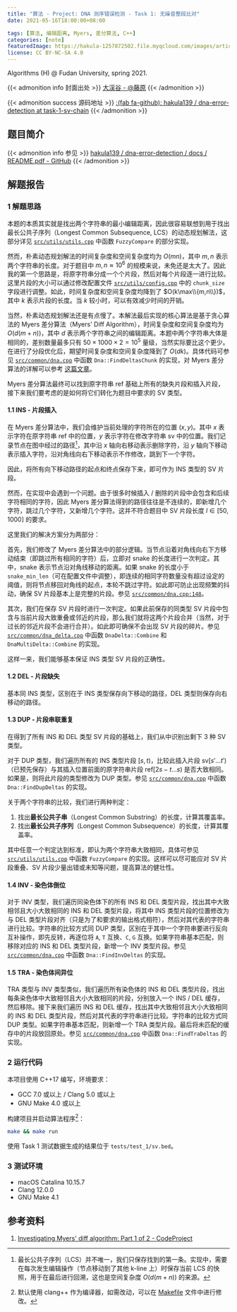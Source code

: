 ```yaml
---
title: "算法 - Project: DNA 测序错误检测 - Task 1: 无噪音整段比对"
date: 2021-05-16T18:00:00+08:00

tags: [算法, 编辑距离, Myers, 差分算法, C++]
categories: [note]
featuredImage: https://hakula-1257872502.file.myqcloud.com/images/article-covers/90380296.webp
license: CC BY-NC-SA 4.0
---
```


Algorithms (H) @ Fudan University, spring 2021.

<!--more-->

{{< admonition info 封面出处 >}}
[大渓谷 - @藤原](https://www.pixiv.net/artworks/90380296)
{{< /admonition >}}

{{< admonition success 源码地址 >}}
[:(fab fa-github):  hakula139 / dna-error-detection at task-1-sv-chain](https://github.com/hakula139/dna-error-detection/tree/task-1-sv-chain)
{{< /admonition >}}

## 题目简介

{{< admonition info 参见 >}}
[hakula139 / dna-error-detection / docs / README.pdf - GitHub](https://github.com/hakula139/dna-error-detection/blob/master/docs/README.pdf)
{{< /admonition >}}

## 解题报告

### 1 解题思路

本题的本质其实就是找出两个字符串的最小编辑距离，因此很容易联想到用于找出最长公共子序列（Longest Common Subsequence, LCS）的动态规划解法，这部分详见 [`src/utils/utils.cpp`][utils.cpp:27] 中函数 `FuzzyCompare` 的部分实现。

然而，朴素动态规划解法的时间复杂度和空间复杂度均为 $O(mn)$，其中 $m,n$ 表示两个字符串的长度。对于题目中 $m,n\approx 10^6$ 的规模来说，未免还是太大了。因此我的第一个思路是，将原字符串分成一个个片段，然后对每个片段逐一进行比较。这里片段的大小可以通过修改配置文件 [`src/utils/config.cpp`][config.cpp:6] 中的 `chunk_size` 字段进行调整。如此，时间复杂度和空间复杂度均降到了 $O(k\max\\{m,n\\})$，其中 $k$ 表示片段的长度。当 $k$ 较小时，可以有效减少时间的开销。

当然，朴素动态规划解法还是有点慢了。本解法最后实现的核心算法是基于贪心算法的 Myers 差分算法（Myers' Diff Algorithm），时间复杂度和空间复杂度均为 $O(d(m+n))$，其中 $d$ 表示两个字符串之间的编辑距离。本题中两个字符串大体是相同的，差别数量最多只有 $50\times 1000\times 2 = 10^5$ 量级，当然实际要比这个更少。在进行了分段优化后，期望时间复杂度和空间复杂度降到了 $O(dk)$。具体代码可参见 [`src/common/dna.cpp`][dna.cpp:89] 中函数 `Dna::FindDeltasChunk` 的实现，对 Myers 差分算法的详解可以参考 [这篇文章][myers]。

Myers 差分算法最终可以找到原字符串 $\textrm{ref}$ 基础上所有的缺失片段和插入片段，接下来我们要考虑的是如何将它们转化为题目中要求的 SV 类型。

#### 1.1 INS - 片段插入

在 Myers 差分算法中，我们会维护当前处理的字符所在的位置 $(x,y)$。其中 $x$ 表示字符在原字符串 $\textrm{ref}$ 中的位置，$y$ 表示字符在修改字符串 $\textrm{sv}$ 中的位置。我们记录节点在图中经过的路径[^lcs]，其中沿 $x$ 轴向右移动表示删除字符，沿 $y$ 轴向下移动表示插入字符，沿对角线向右下移动表示不作修改，跳到下一个字符。

因此，将所有向下移动路径的起点和终点保存下来，即可作为 INS 类型的 SV 片段。

然而，在实现中会遇到一个问题。由于很多时候插入 / 删除的片段中会包含和后续字符相同的字符，因此 Myers 差分算法得到的路径往往是不连续的，即新增几个字符，跳过几个字符，又新增几个字符。这并不符合题目中 SV 片段长度 $l\in [50,1000]$ 的要求。

这里我们的解决方案分为两部分：

首先，我们修改了 Myers 差分算法中的部分逻辑。当节点沿着对角线向右下方移动结束（即跳过所有相同的字符）后，立即对 snake 的长度进行一次判定。其中，snake 表示节点沿对角线移动的距离。如果 snake 的长度小于 `snake_min_len`（可在配置文件中调整），即连续的相同字符数量没有超过设定的阈值，则将节点移回对角线的起点，本轮不跳过字符。如此即可防止出现频繁的抖动，确保 SV 片段基本上是完整的片段。参见 [`src/common/dna.cpp:148`][dna.cpp:148]。

其次，我们在保存 SV 片段时进行一次判定。如果此前保存的同类型 SV 片段中包含与当前片段大致重叠或邻近的片段，那么我们就将这两个片段合并（当然，对于过长的邻近片段不会进行合并）。如此即可确保不会出现 SV 片段的碎片。参见 [`src/common/dna_delta.cpp`][dna_delta.cpp:61] 中函数 `DnaDelta::Combine` 和 `DnaMultiDelta::Combine` 的实现。

这样一来，我们能够基本保证 INS 类型 SV 片段的正确性。

#### 1.2 DEL - 片段缺失

基本同 INS 类型，区别在于 INS 类型保存向下移动的路径，DEL 类型则保存向右移动的路径。

#### 1.3 DUP - 片段串联重复

在得到了所有 INS 和 DEL 类型 SV 片段的基础上，我们从中识别出剩下 3 种 SV 类型。

对于 DUP 类型，我们遍历所有的 INS 类型片段 $[s,t)$，比较此插入片段 $\textrm{sv}[s'...t')$（已预先保存）与其插入位置前面的原字符串片段 $\textrm{ref}[2s-t...s)$ 是否大致相同。如果是，则将此片段的类型修改为 DUP 类型。参见 [`src/common/dna.cpp`][dna.cpp:240] 中函数 `Dna::FindDupDeltas` 的实现。

关于两个字符串的比较，我们进行两种判定：

1. 找出**最长公共子串**（Longest Common Substring）的长度，计算其覆盖率。
2. 找出**最长公共子序列**（Longest Common Subsequence）的长度，计算其覆盖率。

其中任意一个判定达到标准，即认为两个字符串大致相同，具体可参见 [`src/utils/utils.cpp`][utils.cpp:27] 中函数 `FuzzyCompare` 的实现。这样可以尽可能应对 SV 片段重叠、SV 片段少量出错或未知等问题，提高算法的健壮性。

#### 1.4 INV - 染色体倒位

对于 INV 类型，我们遍历同染色体下的所有 INS 和 DEL 类型片段，找出其中大致相邻且大小大致相同的 INS 和 DEL 类型片段，将其中 INS 类型片段的位置修改为与 DEL 类型片段对齐（只是为了和要求的输出格式相符），然后对其代表的字符串进行比较。字符串的比较方式同 DUP 类型，区别在于其中一个字符串要进行反向互补操作，即先反转，再逐位将 `A`, `T` 互换、`C`, `G` 互换。如果字符串基本匹配，则移除对应的 INS 和 DEL 类型片段，新增一个 INV 类型片段。参见 [`src/common/dna.cpp`][dna.cpp:257] 中函数 `Dna::FindInvDeltas` 的实现。

#### 1.5 TRA - 染色体间异位

TRA 类型与 INV 类型类似，我们遍历所有染色体的 INS 和 DEL 类型片段，找出每条染色体中大致相邻且大小大致相同的片段，分别放入一个 INS / DEL 缓存，然后移除。接下来我们遍历 INS 和 DEL 缓存，找出其中大致相邻且大小大致相同的 INS 和 DEL 类型片段，然后对其代表的字符串进行比较。字符串的比较方式同 DUP 类型。如果字符串基本匹配，则新增一个 TRA 类型片段。最后将未匹配的缓存中的片段放回原处。参见 [`src/common/dna.cpp`][dna.cpp:299] 中函数 `Dna::FindTraDeltas` 的实现。

### 2 运行代码

本项目使用 C++17 编写，环境要求：

- GCC 7.0 或以上 / Clang 5.0 或以上
- GNU Make 4.0 或以上

构建项目并启动算法程序[^cc]：

```bash
make && make run
```

使用 Task 1 测试数据生成的结果位于 `tests/test_1/sv.bed`。

### 3 测试环境

- macOS Catalina 10.15.7
- Clang 12.0.0
- GNU Make 4.1

## 参考资料

1. [Investigating Myers' diff algorithm: Part 1 of 2 - CodeProject][myers]

[utils.cpp:27]: https://github.com/hakula139/dna-error-detection/blob/task-1-sv-chain/src/utils/utils.cpp#L27
[config.cpp:6]: https://github.com/hakula139/dna-error-detection/blob/task-1-sv-chain/src/utils/config.cpp#L6
[dna.cpp:89]: https://github.com/hakula139/dna-error-detection/blob/task-1-sv-chain/src/common/dna.cpp#L89
[dna.cpp:148]: https://github.com/hakula139/dna-error-detection/blob/task-1-sv-chain/src/common/dna.cpp#L148
[dna.cpp:240]: https://github.com/hakula139/dna-error-detection/blob/task-1-sv-chain/src/common/dna.cpp#L240
[dna.cpp:257]: https://github.com/hakula139/dna-error-detection/blob/task-1-sv-chain/src/common/dna.cpp#L257
[dna.cpp:299]:https://github.com/hakula139/dna-error-detection/blob/task-1-sv-chain/src/common/dna.cpp#L299
[dna_delta.cpp:61]: https://github.com/hakula139/dna-error-detection/blob/task-1-sv-chain/src/common/dna_delta.cpp#L61
[makefile:14]: https://github.com/hakula139/dna-error-detection/blob/task-1-sv-chain/Makefile#L14
[myers]: https://www.codeproject.com/Articles/42279/Investigating-Myers-diff-algorithm-Part-1-of-2

[^lcs]: 最长公共子序列（LCS）并不唯一，我们只保存找到的第一条。实现中，需要在每次发生编辑操作（节点移动到了其他 k-line 上）时保存当前 LCS 的快照，用于在最后进行回溯，这也是空间复杂度 $O(d(m+n))$ 的来源。
[^cc]: 默认使用 clang++ 作为编译器，如需改动，可以在 [Makefile][makefile:14] 文件中进行修改。
